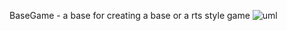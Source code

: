 BaseGame - a base for creating a base or a rts style game
![uml](https://cloud.githubusercontent.com/assets/4978433/21732994/4522df0e-d42a-11e6-9415-916308b1b298.PNG)

